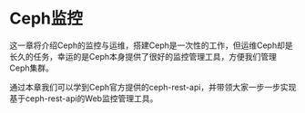# Ceph监控

这一章将介绍Ceph的监控与运维，搭建Ceph是一次性的工作，但运维Ceph却是长久的任务，幸运的是Ceph本身提供了很好的监控管理工具，方便我们管理Ceph集群。

通过本章我们可以学到Ceph官方提供的ceph-rest-api，并带领大家一步一步实现基于ceph-rest-api的Web监控管理工具。